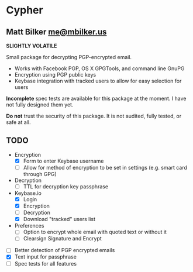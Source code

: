 
# Cypher
## Matt Bilker <me@mbilker.us>

**SLIGHTLY VOLATILE**

Small package for decrypting PGP-encrypted email.

-   Works with Facebook PGP, OS X GPGTools, and command line GnuPG
-   Encryption using PGP public keys
-   Keybase integration with tracked users to allow for easy selection for users

**Incomplete** spec tests are available for this package at the moment. I have not fully
designed them yet.

**Do not** trust the security of this package. It is not audited, fully tested,
or safe at all.

## TODO

- Encryption
  - [x] Form to enter Keybase username
  - [ ] Allow for method of encryption to be set in settings (e.g. smart card through GPG)
- Decryption
  - [ ] TTL for decryption key passphrase
- Keybase.io
  - [x] Login
  - [x] Encryption
  - [ ] Decryption
  - [x] Download "tracked" users list
- Preferences
  - [ ] Option to encrypt whole email with quoted text or without it
  - [ ] Clearsign Signature and Encrypt
- [ ] Better detection of PGP encrypted emails
- [x] Text input for passphrase
- [ ] Spec tests for all features
